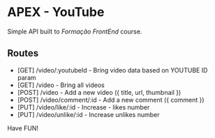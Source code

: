 # APEX - YouTube

Simple API built to _Formação FrontEnd_ course.

## Routes

- [GET] /video/:youtubeId - Bring video data based on YOUTUBE ID param
- [GET] /video - Bring all videos
- [POST] /video - Add a new video ({ title, url, thumbnail })
- [POST] /video/comment/:id - Add a new comment ({ comment })
- [PUT] /video/like/:id - Increase - likes number
- [PUT] /video/unlike/:id - Increase unlikes number

Have FUN!
